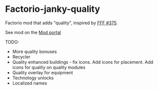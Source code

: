 # Factorio-janky-quality
Factorio mod that adds "quality", inspired by [FFF #375](https://factorio.com/blog/post/fff-375). 


See mod on the [Mod portal](https://mods.factorio.com/mod/janky-quality)

TODO:

* More quality bonuses
* Recycler
* Quality enhanced buildings - fix icons. Add icons for placement. Add icons for quality on quality modules
* Quality overlay for equipment
* Technology unlocks
* Localized names